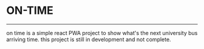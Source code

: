 # ON-TIME
----------
on time is a simple react PWA project to show what's the next university bus arriving time.
this project is still in development and not complete.
